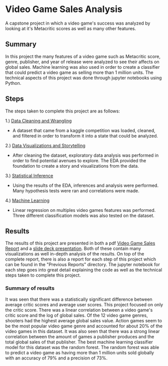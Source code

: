 # Video Game Sales Analysis
A capstone project in which a video game's success was analyzed by looking at it's Metacritic scores as well as many other features.
## Summary
In this project the many features of a video game such as Metacritic score, genre, publisher, and year of release were analyzed
to see their affects on global sales. Machine learning was also used in order to create a classifier that could predict
a video game as selling more than 1 million units. The technical aspects of this project was done through jupyter notebooks using Python.

## Steps 
The steps taken to complete this project are as follows:  

1.) [Data Cleaning and Wrangling](https://github.com/tpham222/VideoGameSalesAnalysis/blob/master/1.%20Data%20Cleaning%20and%20Wrangling/Data%20Cleaning%20and%20Wrangling.ipynb) 
- A dataset that came from a kaggle competition was loaded, cleaned, and filtered in order
    to transform it into a state that could be analyzed.  
    
2.) [Data Visualizations and Storytelling](https://github.com/tpham222/VideoGameSalesAnalysis/blob/master/2.%20Data%20Visualizations%20and%20Storytelling/Data%20Story%20-%20Visualizations%20and%20EDA.ipynb)
- After cleaning the dataset, exploratory data analysis was performed in order to find potential
    avenues to explore. The EDA provided the foundation to create a story and visualizations from the data.  
    
3.) [Statistical Inference](https://github.com/tpham222/VideoGameSalesAnalysis/blob/master/3.%20Statistical%20Inferences/Statistical%20Inference.ipynb) 
- Using the results of the EDA, inferences and analysis were performed. Many hypothesis tests were ran and
    correlations were made.  
    
4.) [Machine Learning](https://github.com/tpham222/VideoGameSalesAnalysis/blob/master/4.%20Machine%20Learning/Machine%20Learning%20-%20In%20Depth%20Predictive%20Analysis.ipynb) 
- Linear regression on multiples video games features was performed. Three different classification models was
    also tested on the dataset.  
## Results
The results of this project are presented in both a pdf [Video Game Sales Report](https://github.com/tpham222/VideoGameSalesAnalysis/blob/master/Video%20Game%20Sales%20Report.pdf) and a [slide deck presentation](https://github.com/tpham222/VideoGameSalesAnalysis/blob/master/Video%20Game%20Sales%20Presentation.pptx). Both of these contain many
visualizations as well in-depth analysis of the results. On top of the complete report, there is also a report for each step of this project
which can be found in the "Previous Reports" directory. The jupyter notebook for each step goes into great detail explaining the code as 
well as the technical steps taken to complete this project.
### Summary of results  
It was seen that there was a statistically significant difference between average critic scores and average user scores.
This project focused on only the critic score. There was a linear correlation between a video game's critic score and the log of global
sales. Of the 12 video game genres, shooters had the highest average global sales value. Action games seem to be the most popular video game
genre and accounted for about 20% of the video games in this dataset. It was also seen that there was a strong linear correlation between
the amount of games a publisher produces and the total global sales of that publisher. The best machine learning classifier model
for this dataset was the random forest. The random forest was able to predict a video game as having more than 1 million units sold globally
with an accuracy of 79% and a precision of 73%. 
